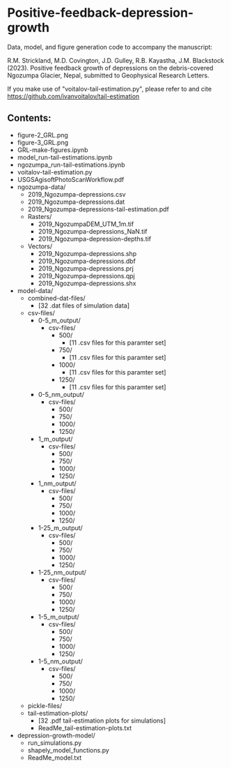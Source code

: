 # Positive-feedback-depression-growth
 Data, model, and figure generation code to accompany the manuscript:
 
 R.M. Strickland, M.D. Covington, J.D. Gulley, R.B. Kayastha, J.M. Blackstock (2023). Positive feedback growth of depressions on the debris-covered Ngozumpa Glacier, Nepal, submitted to Geophysical Research Letters.
 
 If you make use of "voitalov-tail-estimation.py", please refer to and cite https://github.com/ivanvoitalov/tail-estimation 
 
 ## Contents:
 
 * figure-2_GRL.png
 * figure-3_GRL.png
 * GRL-make-figures.ipynb
 * model_run-tail-estimations.ipynb
 * ngozumpa_run-tail-estimations.ipynb
 * voitalov-tail-estimation.py
 * USGSAgisoftPhotoScanWorkflow.pdf
 * ngozumpa-data/
   * 2019_Ngozumpa-depressions.csv
   * 2019_Ngozumpa-depressions.dat
   * 2019_Ngozumpa-depressions-tail-estimation.pdf
   * Rasters/
     * 2019_NgozumpaDEM_UTM_1m.tif
     * 2019_Ngozumpa-depressions_NaN.tif
     * 2019_Ngozumpa-depression-depths.tif
   * Vectors/
     * 2019_Ngozumpa-depressions.shp
     * 2019_Ngozumpa-depressions.dbf
     * 2019_Ngozumpa-depressions.prj
     * 2019_Ngozumpa-depressions.qpj
     * 2019_Ngozumpa-depressions.shx
 * model-data/
   * combined-dat-files/
     * [32 .dat files of simulation data]
   * csv-files/
     * 0-5_m_output/
       * csv-files/
         * 500/
           * [11 .csv files for this paramter set]
         * 750/
           * [11 .csv files for this paramter set]
         * 1000/
           * [11 .csv files for this paramter set]
         * 1250/
           * [11 .csv files for this paramter set]
     * 0-5_nm_output/
       * csv-files/
         * 500/
         * 750/
         * 1000/
         * 1250/
     * 1_m_output/
       * csv-files/
         * 500/
         * 750/
         * 1000/
         * 1250/
     * 1_nm_output/
       * csv-files/
         * 500/
         * 750/
         * 1000/
         * 1250/
     * 1-25_m_output/
       * csv-files/
         * 500/
         * 750/
         * 1000/
         * 1250/
     * 1-25_nm_output/
       * csv-files/
         * 500/
         * 750/
         * 1000/
         * 1250/
     * 1-5_m_output/
       * csv-files/
         * 500/
         * 750/
         * 1000/
         * 1250/
     * 1-5_nm_output/
       * csv-files/
         * 500/
         * 750/
         * 1000/
         * 1250/
   * pickle-files/
   * tail-estimation-plots/
     * [32 .pdf tail-estimation plots for simulations]
     * ReadMe_tail-estimation-plots.txt
 * depression-growth-model/
   * run_simulations.py
   * shapely_model_functions.py
   * ReadMe_model.txt
